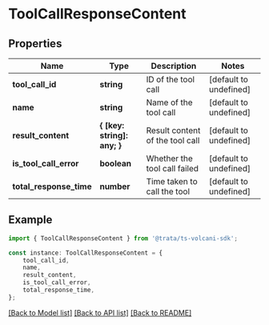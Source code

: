 # ToolCallResponseContent


## Properties

Name | Type | Description | Notes
------------ | ------------- | ------------- | -------------
**tool_call_id** | **string** | ID of the tool call | [default to undefined]
**name** | **string** | Name of the tool call | [default to undefined]
**result_content** | **{ [key: string]: any; }** | Result content of the tool call | [default to undefined]
**is_tool_call_error** | **boolean** | Whether the tool call failed | [default to undefined]
**total_response_time** | **number** | Time taken to call the tool | [default to undefined]

## Example

```typescript
import { ToolCallResponseContent } from '@trata/ts-volcani-sdk';

const instance: ToolCallResponseContent = {
    tool_call_id,
    name,
    result_content,
    is_tool_call_error,
    total_response_time,
};
```

[[Back to Model list]](../README.md#documentation-for-models) [[Back to API list]](../README.md#documentation-for-api-endpoints) [[Back to README]](../README.md)

